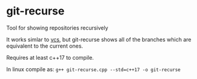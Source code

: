 # git-recurse
Tool for showing repositories recursively<p/>

It works simlar to [vcs](https://github.com/dirk-thomas/vcstool), but git-recurse shows all of the branches which are equivalent to the current ones.

Requires at least c++17 to compile.

In linux compile as:
`g++ git-recurse.cpp --std=c++17 -o git-recurse`
